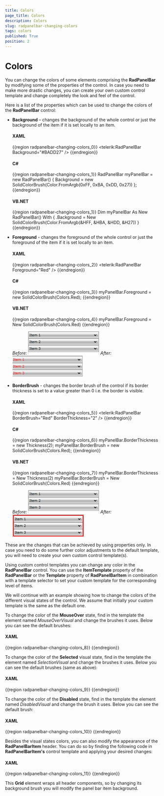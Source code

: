 ```yaml
---
title: Colors
page_title: Colors
description: Colors
slug: radpanelbar-changing-colors
tags: colors
published: True
position: 2
---
```


# Colors

You can change the colors of some elements comprising the __RadPanelBar__ by modifying some of the properties of the control. In case you need to make more drastic changes, you can create your own custom control template and change completely the look and feel of the control.

Here is a list of the properties which can be used to change the colors of the __RadPanelBar__ control:		

* __Background__ – changes the background of the whole control or just the background of the item if it is set locally to an item.			

	#### __XAML__
	{{region radpanelbar-changing-colors_0}}
		<telerik:RadPanelBar Background="#BADD27" />
	{{endregion}}

	#### __C#__
	{{region radpanelbar-changing-colors_1}}
		RadPanelBar myPanelBar = new RadPanelBar()
		{
			Background = new SolidColorBrush(Color.FromArgb(0xFF, 0xBA, 0xDD, 0x27))
		};
	{{endregion}}

	#### __VB.NET__
	{{region radpanelbar-changing-colors_1}}
		Dim myPanelBar As New RadPanelBar() With {
		 .Background = New SolidColorBrush(Color.FromArgb(&HFF, &HBA, &HDD, &H27))
		}
	{{endregion}}

* __Foreground__ - changes the foreground of the whole control or just the foreground of the item if it is set locally to an item.			

	#### __XAML__
	{{region radpanelbar-changing-colors_2}}
		<telerik:RadPanelBar Foreground="Red" />
	{{endregion}}

	#### __C#__
	{{region radpanelbar-changing-colors_3}}
		myPanelBar.Foreground = new SolidColorBrush(Colors.Red);
	{{endregion}}

	#### __VB.NET__
	{{region radpanelbar-changing-colors_4}}
		myPanelBar.Foreground = New SolidColorBrush(Colors.Red)
	{{endregion}}

	*Before:*
	![Rad Panel Bar foreground before](images/RadPanelBar_foreground_before.png)
	*After:*
	![Rad Panel Bar foreground after](images/RadPanelBar_foreground_after.png)

* __BorderBrush__ - changes the border brush of the control if its border thickness is set to a value greater than 0 i.e. the border is visible.			

	#### __XAML__
	{{region radpanelbar-changing-colors_5}}
		<telerik:RadPanelBar BorderBrush="Red" BorderThickness="2" />
	{{endregion}}

	#### __C#__
	{{region radpanelbar-changing-colors_6}}
		myPanelBar.BorderThickness = new Thickness(2);
		myPanelBar.BorderBrush = new SolidColorBrush(Colors.Red);
	{{endregion}}

	#### __VB.NET__
	{{region radpanelbar-changing-colors_7}}
		myPanelBar.BorderThickness = New Thickness(2)
		myPanelBar.BorderBrush = New SolidColorBrush(Colors.Red)
	{{endregion}}

	*Before:*
	![Rad Panel Bar foreground before](images/RadPanelBar_foreground_before.png)
	*After:*
	![Rad Panel Bar border red](images/RadPanelBar_border_red.png)

These are the changes that can be achieved by using properties only. In case you need to do some further color adjustments to the default template, you will need to create your own custom control template(s).

Using custom control templates you can change any color in the __RadPanelBar__ control. You can use the __ItemTemplate__ property of the __RadPanelBar__ or the __Template__ property of __RadPanelBarItem__ in combination with a template selector to set your custom template for the corresponding level of items.		

We will continue with an example showing how to change the colors of the different visual states of the control. We assume that initially your custom template is the same as the default one.

To change the color of the __MouseOver__ state, find in the template the element named *MouseOverVisual* and change the brushes it uses. Below you can see the default brushes:		

#### __XAML__
{{region radpanelbar-changing-colors_8}}
	<SolidColorBrush x:Key="RadPanelBar_MouseOverBorder" Color="#FFdbdbdb" />
	<LinearGradientBrush x:Key="RadPanelBar_SubMouseOver" EndPoint="0,1">
	<GradientStop Color="#FFf8f6f9" Offset="0" />
	<GradientStop Color="#FFf0f0f0" Offset="1" />
	</LinearGradientBrush>
{{endregion}}

To change the color of the __Selected__ visual state, find in the template the element named *SelectionVisual* and change the brushes it uses. Below you can see the default brushes (same as above):		

#### __XAML__
{{region radpanelbar-changing-colors_9}}
	<!-- Selection -->
	<SolidColorBrush x:Key="RadPanelBar_MouseOverBorder" Color="#FFdbdbdb" />
	<LinearGradientBrush x:Key="RadPanelBar_SubMouseOver" EndPoint="0,1">
	<GradientStop Color="#FFf8f6f9" Offset="0" />
	<GradientStop Color="#FFf0f0f0" Offset="1" />
	</LinearGradientBrush>
{{endregion}}

To change the color of the __Disabled__ state, find in the template the element named *DisabledVisual* and change the brush it uses. Below you can see the default brush:		

#### __XAML__
{{region radpanelbar-changing-colors_10}}
	<!-- Disabled -->
	<SolidColorBrush x:Key="DisabledBrush" Color="#99FFFFFF"></SolidColorBrush>
{{endregion}}

Besides the visual states colors, you can also modify the appearance of the __RadPanelBarItem__ header. You can do so by finding the following code in __RadPanelBarItem's__ control template and applying your desired changes:		

#### __XAML__
{{region radpanelbar-changing-colors_11}}
	<Grid x:Name="HeaderRow" Background="Transparent">
{{endregion}}

This __Grid__ element wraps all header components, so by changing its background brush you will modify the panel bar item background.